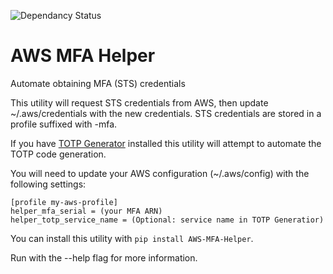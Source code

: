 ![Dependancy Status](https://pyup.io/repos/github/jjfalling/TOTP-Generator/shield.svg)

# AWS MFA Helper
Automate obtaining MFA (STS) credentials

This utility will request STS credentials from AWS, then update  ~/.aws/credentials with the new credentials. STS credentials are stored in a profile suffixed with -mfa.

If you have [TOTP Generator](https://github.com/jjfalling/TOTP-Generator) installed this utility will attempt to automate the TOTP code generation.

You will need to update your AWS configuration (~/.aws/config) with the following settings:
```
[profile my-aws-profile]
helper_mfa_serial = (your MFA ARN)
helper_totp_service_name = (Optional: service name in TOTP Generatior)
```


You can install this utility with `pip install AWS-MFA-Helper`.

Run with the --help flag for more information.
